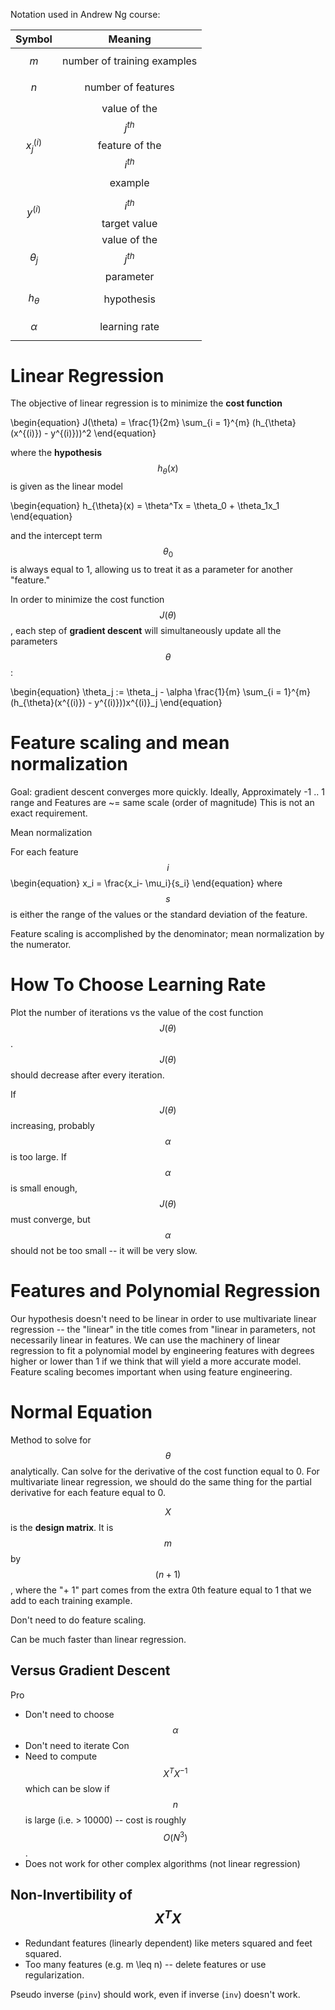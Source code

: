Notation used in Andrew Ng course:

|Symbol|Meaning|
|:-:|:-:|
|$$m$$|             number of training examples|
|$$n$$|             number of features|
|$$x^{(i)}_j$$|     value of the $$j^{th}$$ feature of the $$i^{th}$$ example|
|$$y^{(i)}$$|       $$i^{th}$$ target value|
|$$\theta_j$$|      value of the $$j^{th}$$ parameter|
|$$h_{\theta}$$|    hypothesis |
|$$\alpha$$|        learning rate|

# Linear Regression
The objective of linear regression is to minimize the **cost function**

\begin{equation}
  J(\theta) = 
    \frac{1}{2m}
    \sum_{i = 1}^{m} 
      (h_{\theta}(x^{(i)}) - y^{(i)}))^2
\end{equation}

where the **hypothesis** $$h_{\theta}(x)$$ is given as the linear model

\begin{equation}
  h_{\theta}(x) = \theta^Tx = \theta_0 + \theta_1x_1
\end{equation}

and the intercept term $$\theta_0$$ is always equal to 1, allowing us to treat it as a parameter for another "feature."

In order to minimize the cost function $$J(\theta)$$, each step of **gradient descent** will simultaneously update all the parameters $$\theta$$:

\begin{equation}
  \theta_j := \theta_j - \alpha 
                          \frac{1}{m}
                          \sum_{i = 1}^{m} 
                            (h_{\theta}(x^{(i)}) - y^{(i)}))x^{(i)}_j
\end{equation}



# Feature scaling and mean normalization
Goal: gradient descent converges more quickly.
Ideally, Approximately -1 .. 1 range and Features are ~= same scale (order of magnitude)
This is not an exact requirement.

Mean normalization

For each feature $$i$$
\begin{equation}
  x_i = \frac{x_i- \mu_i}{s_i}
\end{equation}
where $$s$$ is either the range of the values or the standard deviation of the feature.

Feature scaling is accomplished by the denominator; mean normalization by the numerator.

# How To Choose Learning Rate

Plot the number of iterations vs the value of the cost function $$J(\theta)$$. $$J(\theta)$$ should decrease after every iteration.

If $$J(\theta)$$ increasing, probably $$\alpha$$ is too large.
If $$\alpha$$ is small enough, $$J(\theta)$$ must converge, but $$\alpha$$ should not be too small -- it will be very slow.

# Features and Polynomial Regression

Our hypothesis doesn't need to be linear in order to use multivariate linear regression -- the "linear" in the title comes from "linear in parameters, not necessarily linear in features. We can use the machinery of linear regression to fit a polynomial model by engineering features with degrees higher or lower than 1 if we think that will yield a more accurate model. Feature scaling becomes important when using feature engineering.

# Normal Equation

Method to solve for $$\theta$$ analytically. Can solve for the derivative of the cost function equal to 0. For multivariate linear regression, we should do the same thing for the partial derivative for each feature equal to 0.

$$X$$ is the **design matrix**. It is $$m$$ by $$(n + 1)$$, where the "+ 1" part comes from the extra 0th feature equal to 1 that we add to each training example.

Don't need to do feature scaling.

Can be much faster than linear regression.

## Versus Gradient Descent
Pro
* Don't need to choose $$\alpha$$
* Don't need to iterate
Con
* Need to compute $${X^TX}^{-1}$$ which can be slow if $$n$$ is large (i.e. > 10000) -- cost is roughly $$O(N^3)$$.
* Does not work for other complex algorithms (not linear regression)

## Non-Invertibility of $$X^TX$$
* Redundant features (linearly dependent) like meters squared and feet squared.
* Too many features (e.g. m \leq n) -- delete features or use regularization.

Pseudo inverse (`pinv`) should work, even if inverse (`inv`) doesn't work.